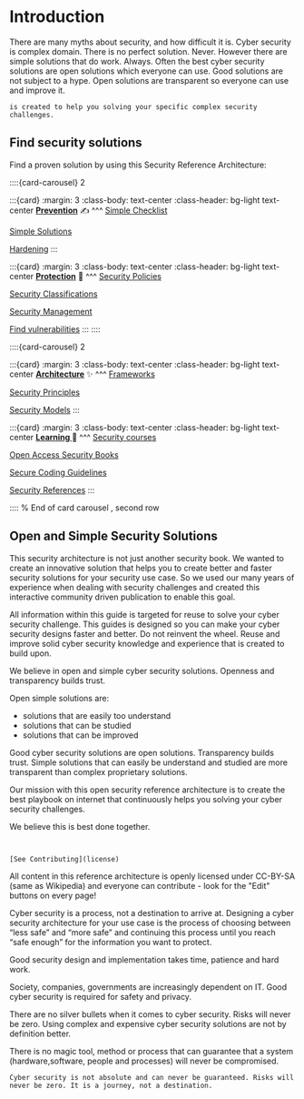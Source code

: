 # Introduction

There are many myths about security, and how difficult it is. Cyber security is complex domain. There is no perfect solution. Never. However there are simple solutions that do work. Always. Often the best cyber security solutions are open solutions which everyone can use. Good solutions are not subject to a hype. Open solutions are transparent so everyone can use and improve it. 

```{admonition} This Playbook
is created to help you solving your specific complex security challenges.
```


## Find security solutions

Find a proven solution by using this Security Reference Architecture:

::::{card-carousel} 2

:::{card}
:margin: 3
:class-body: text-center
:class-header: bg-light text-center
**[Prevention](prevention/prevention)** ✍
^^^
[Simple Checklist](prevention/simple-checklists)

[Simple Solutions](prevention/simplesolutions)

[Hardening](prevention/hardening)
:::


:::{card}
:margin: 3
:class-body: text-center
:class-header: bg-light text-center
**[Protection](protection/security-management)** 🚀
^^^
[Security Policies](protection/security-policies)

[Security Classifications](protection/security-classifications)

[Security Management](protection/security-management)

[Find vulnerabilities](protection/vulnerabilities-search)
:::
::::

::::{card-carousel} 2

:::{card}
:margin: 3
:class-body: text-center
:class-header: bg-light text-center
**[Architecture](architecture/reference-architecture)** ✨
^^^
[Frameworks](architecture/frameworks)

[Security Principles](architecture/securityprinciples)

[Security Models](architecture/securitymodels)
:::

:::{card}
:margin: 3
:class-body: text-center
:class-header: bg-light text-center
**[Learning ](learning/securitycourses)** 🎁
^^^
[Security courses](learning/securitycourses)

[Open Access Security Books](learning/books)

[Secure Coding Guidelines](learning/secure-coding)

[Security References](learning/security-references)
:::

::::
% End of card carousel , second row



## Open and Simple Security Solutions

This security architecture is not just another security book. We wanted to create an innovative solution that helps you to create better and faster security solutions for your security use case. So we used our many years of experience when dealing with security challenges and created this interactive community driven publication to enable this goal. 

All information within this guide is targeted for reuse to solve your cyber security challenge. This guides is designed so you can make your cyber security designs faster and better. Do not reinvent the wheel. Reuse and improve solid cyber security knowledge and experience that is created to build upon. 


We believe in open and simple cyber security solutions. Openness and transparency builds trust.

Open simple solutions are:
* solutions that are easily too understand 
* solutions that can be studied 
* solutions that can be improved

Good cyber security solutions are open solutions. Transparency builds trust. Simple solutions that can easily be understand and studied are more transparent than complex proprietary  solutions. 

Our mission with this open security reference architecture is to create the best playbook on internet that continuously helps you solving your cyber security challenges.

We believe this is best done together. 
```{tip} Just use the buttons on top of every page. Create an edit suggestion or create an issue. 


[See Contributing](license)
```


All content in this reference architecture is openly licensed under CC-BY-SA (same as Wikipedia) and everyone can contribute - look for the "Edit" buttons on every page! 

Cyber security is a process, not a destination to arrive at. Designing a cyber security architecture for your use case is the process of choosing between “less safe” and “more safe” and continuing this process until you reach “safe enough” for the information you want to protect. 

Good security design and implementation takes time, patience and hard work. 

Society, companies, governments are increasingly dependent on IT. Good cyber security is required for safety and privacy.

There are no silver bullets when it comes to cyber security. Risks will never be zero. Using complex and expensive cyber security solutions are not by definition better. 


There is no magic tool, method or process that can guarantee that a system (hardware,software, people and processes) will never be compromised. 

```{warning} 
Cyber security is not absolute and can never be guaranteed. Risks will never be zero. It is a journey, not a destination. 
```

